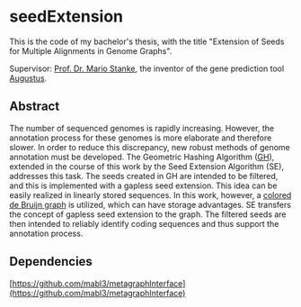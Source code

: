 # seedExtension
This is the code of my bachelor's thesis, with the title "Extension of Seeds for Multiple Alignments in Genome Graphs".


Supervisor: [Prof. Dr. Mario Stanke](https://math-inf.uni-greifswald.de/en/department/about-us/employees/prof-dr-mario-stanke-english/), the inventor of the gene prediction tool [Augustus](http://bioinf.uni-greifswald.de/augustus/).

## Abstract
The number of sequenced genomes is rapidly increasing. However, the annotation process for these genomes is more elaborate and therefore slower. In order to reduce this discrepancy, new robust methods of genome annotation must be developed. The Geometric Hashing Algorithm ([GH](https://pubmed.ncbi.nlm.nih.gov/35689182/)), extended in the course of this work by the Seed Extension Algorithm (SE), addresses this task. The seeds created in GH are intended to be filtered, and this is implemented with a gapless seed extension. This idea can be easily realized in linearly stored sequences. In this work, however, a [colored de Bruijn graph](https://academic.oup.com/bioinformatics/article/33/20/3181/2995815) is utilized, which can have storage advantages. SE transfers the concept of gapless seed extension to the graph. The filtered seeds are then intended to reliably identify coding sequences and thus support the annotation process.

## Dependencies
[https://github.com/mabl3/metagraphInterface](https://github.com/mabl3/metagraphInterface)
